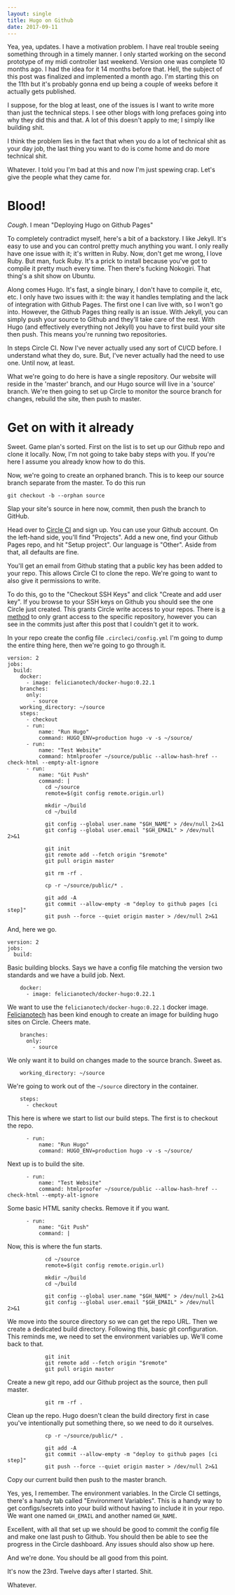 ```yaml
---
layout: single
title: Hugo on Github
date: 2017-09-11
---
```


Yea, yea, updates. I have a motivation problem. I have real trouble seeing something through in a timely manner. I only 
started working on the second prototype of my midi controller last weekend. Version one was complete 10 months ago. I had the 
idea for it 14 months before that. Hell, the subject of this post was finalized and implemented a month ago. I'm starting this 
on the 11th but it's probably gonna end up being a couple of weeks before it actually gets published.

I suppose, for the blog at least, one of the issues is I want to write more than just the technical steps. I see other blogs 
with long prefaces going into why they did this and that. A lot of this doesn't apply to me; I simply like building shit.

I think the problem lies in the fact that when you do a lot of technical shit as your day job, the last thing you want to do 
is come home and do more technical shit.

Whatever. I told you I'm bad at this and now I'm just spewing crap. Let's give the people what they came for.

# Blood!

_Cough_. I mean "Deploying Hugo on Github Pages"

To completely contradict myself, here's a bit of a backstory. I like Jekyll. It's easy to use and you can control pretty much 
anything you want. I only really have one issue with it; it's written in Ruby. Now, don't get me wrong, I love Ruby. But man, 
fuck Ruby. It's a prick to install because you've got to compile it pretty much every time. Then there's fucking Nokogiri. 
That thing's a shit show on Ubuntu.

Along comes Hugo. It's fast, a single binary, I don't have to compile it, etc, etc. I only have two issues with it: the way it 
handles templating and the lack of integration with Github Pages. The first one I can live with, so I won't go into. However, 
the Github Pages thing really is an issue. With Jekyll, you can simply push your source to Github and they'll take care of the 
rest. With Hugo (and effectively everything not Jekyll) you have to first build your site then push. This means you're running 
two repositories.

In steps Circle CI. Now I've never actually used any sort of CI/CD before. I understand what they do, sure. But, I've never 
actually had the need to use one. Until now, at least.

What we're going to do here is have a single repository. Our website will reside in the 'master' branch, and our Hugo source 
will live in a 'source' branch. We're then going to set up Circle to monitor the source branch for changes, rebuild the site, 
then push to master.

# Get on with it already

Sweet. Game plan's sorted. First on the list is to set up our Github repo and clone it locally. Now, I'm not going to take 
baby steps with you. If you're here I assume you already know how to do this.

Now, we're going to create an orphaned branch. This is to keep our source branch separate from the master. To do this run

```
git checkout -b --orphan source
```

Slap your site's source in here now, commit, then push the branch to GitHub.

Head over to [Circle CI](https://circleci.com) and sign up. You can use your Github account. On the left-hand side, you'll 
find "Projects". Add a new one, find your Github Pages repo, and hit "Setup project". Our language is "Other". Aside from 
that, all defaults are fine.

You'll get an email from Github stating that a public key has been added to your repo. This allows Circle CI to clone the 
repo. We're going to want to also give it permissions to write.

To do this, go to the "Checkout SSH Keys" and click "Create and add user key". If you browse to your SSH keys on Github you 
should see the one Circle just created. This grants Circle write access to your repos. There is 
[a method](https://circleci.com/docs/2.0/gh-bb-integration/#adding-readwrite-deployment-keys-to-github-or-bitbucket) to only 
grant access to the specific repository, however you can see in the commits just after this post that I couldn't get it to 
work.

In your repo create the config file `.circleci/config.yml` I'm going to dump the entire thing here, then we're going to go 
through it.

```
version: 2
jobs:
  build:
    docker:
      - image: felicianotech/docker-hugo:0.22.1
    branches:
      only:
        - source
    working_directory: ~/source
    steps:
      - checkout
      - run:
          name: "Run Hugo"
          command: HUGO_ENV=production hugo -v -s ~/source/
      - run:
          name: "Test Website"
          command: htmlproofer ~/source/public --allow-hash-href --check-html --empty-alt-ignore
      - run:
          name: "Git Push"
          command: |
            cd ~/source
            remote=$(git config remote.origin.url)

            mkdir ~/build
            cd ~/build

            git config --global user.name "$GH_NAME" > /dev/null 2>&1
            git config --global user.email "$GH_EMAIL" > /dev/null 2>&1

            git init
            git remote add --fetch origin "$remote"
            git pull origin master

            git rm -rf .

            cp -r ~/source/public/* .

            git add -A
            git commit --allow-empty -m "deploy to github pages [ci step]"
            git push --force --quiet origin master > /dev/null 2>&1
```

And, here we go.

```
version: 2
jobs:
  build:
```

Basic building blocks. Says we have a config file matching the version two standards and we have a build job. Next.

```
    docker:
      - image: felicianotech/docker-hugo:0.22.1
```

We want to use the `felicianotech/docker-hugo:0.22.1` docker image. [Felicianotech](https://hub.docker.com/u/felicianotech/) 
has been kind enough to create an image for building hugo sites on Circle. Cheers mate.

```
    branches:
      only:
        - source
```

We only want it to build on changes made to the source branch. Sweet as.

```
    working_directory: ~/source
```

We're going to work out of the `~/source` directory in the container.

```
    steps:
      - checkout
```

This here is where we start to list our build steps. The first is to checkout the repo.

```
      - run:
          name: "Run Hugo"
          command: HUGO_ENV=production hugo -v -s ~/source/
```

Next up is to build the site.

```
      - run:
          name: "Test Website"
          command: htmlproofer ~/source/public --allow-hash-href --check-html --empty-alt-ignore
```

Some basic HTML sanity checks. Remove it if you want.

```
      - run:
          name: "Git Push"
          command: |
```

Now, this is where the fun starts.

```
            cd ~/source
            remote=$(git config remote.origin.url)

            mkdir ~/build
            cd ~/build

            git config --global user.name "$GH_NAME" > /dev/null 2>&1
            git config --global user.email "$GH_EMAIL" > /dev/null 2>&1
```

We move into the source directory so we can get the repo URL. Then we create a dedicated build directory. Following this, 
basic git configuration. This reminds me, we need to set the environment variables up. We'll come back to that.

```
            git init
            git remote add --fetch origin "$remote"
            git pull origin master
```

Create a new git repo, add our Github project as the source, then pull master.

```
            git rm -rf .
```

Clean up the repo. Hugo doesn't clean the build directory first in case you've intentionally put something there, so we need 
to do it ourselves.

```
            cp -r ~/source/public/* .

            git add -A
            git commit --allow-empty -m "deploy to github pages [ci step]"
            git push --force --quiet origin master > /dev/null 2>&1
```

Copy our current build then push to the master branch.

Yes, yes, I remember. The environment variables. In the Circle CI settings, there's a handy tab called "Environment 
Variables". This is a handy way to get configs/secrets into your build without having to include it in your repo. We want one 
named `GH_EMAIL` and another named `GH_NAME`.

Excellent, with all that set up we should be good to commit the config file and make one last push to Github. You should then 
be able to see the progress in the Circle dashboard. Any issues should also show up here.

And we're done. You should be all good from this point.

It's now the 23rd. Twelve days after I started. Shit.

Whatever.
